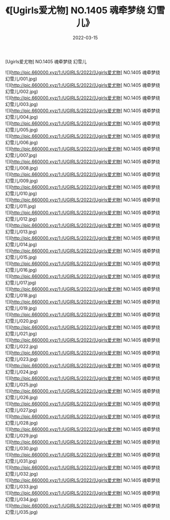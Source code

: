 ﻿---
layout: post
title:  《[Ugirls爱尤物] NO.1405 魂牵梦绕 幻雪儿》
date:   2022-03-15
img: http://pic.660000.xyz/1:/UGIRLS/2022/[Ugirls爱尤物] NO.1405 魂牵梦绕 幻雪儿/000.jpg
categories: [美女, 清纯, 唯美]
---

[Ugirls爱尤物] NO.1405 魂牵梦绕 幻雪儿

 ![](http://pic.660000.xyz/1:/UGIRLS/2022/[Ugirls爱尤物] NO.1405 魂牵梦绕 幻雪儿/001.jpg) <br>![](http://pic.660000.xyz/1:/UGIRLS/2022/[Ugirls爱尤物] NO.1405 魂牵梦绕 幻雪儿/002.jpg) <br>![](http://pic.660000.xyz/1:/UGIRLS/2022/[Ugirls爱尤物] NO.1405 魂牵梦绕 幻雪儿/003.jpg) <br>![](http://pic.660000.xyz/1:/UGIRLS/2022/[Ugirls爱尤物] NO.1405 魂牵梦绕 幻雪儿/004.jpg) <br>![](http://pic.660000.xyz/1:/UGIRLS/2022/[Ugirls爱尤物] NO.1405 魂牵梦绕 幻雪儿/005.jpg) <br>![](http://pic.660000.xyz/1:/UGIRLS/2022/[Ugirls爱尤物] NO.1405 魂牵梦绕 幻雪儿/006.jpg) <br>![](http://pic.660000.xyz/1:/UGIRLS/2022/[Ugirls爱尤物] NO.1405 魂牵梦绕 幻雪儿/007.jpg) <br>![](http://pic.660000.xyz/1:/UGIRLS/2022/[Ugirls爱尤物] NO.1405 魂牵梦绕 幻雪儿/008.jpg) <br>![](http://pic.660000.xyz/1:/UGIRLS/2022/[Ugirls爱尤物] NO.1405 魂牵梦绕 幻雪儿/009.jpg) <br>![](http://pic.660000.xyz/1:/UGIRLS/2022/[Ugirls爱尤物] NO.1405 魂牵梦绕 幻雪儿/010.jpg) <br>![](http://pic.660000.xyz/1:/UGIRLS/2022/[Ugirls爱尤物] NO.1405 魂牵梦绕 幻雪儿/011.jpg) <br>![](http://pic.660000.xyz/1:/UGIRLS/2022/[Ugirls爱尤物] NO.1405 魂牵梦绕 幻雪儿/012.jpg) <br>![](http://pic.660000.xyz/1:/UGIRLS/2022/[Ugirls爱尤物] NO.1405 魂牵梦绕 幻雪儿/013.jpg) <br>![](http://pic.660000.xyz/1:/UGIRLS/2022/[Ugirls爱尤物] NO.1405 魂牵梦绕 幻雪儿/014.jpg) <br>![](http://pic.660000.xyz/1:/UGIRLS/2022/[Ugirls爱尤物] NO.1405 魂牵梦绕 幻雪儿/015.jpg) <br>![](http://pic.660000.xyz/1:/UGIRLS/2022/[Ugirls爱尤物] NO.1405 魂牵梦绕 幻雪儿/016.jpg) <br>![](http://pic.660000.xyz/1:/UGIRLS/2022/[Ugirls爱尤物] NO.1405 魂牵梦绕 幻雪儿/017.jpg) <br>![](http://pic.660000.xyz/1:/UGIRLS/2022/[Ugirls爱尤物] NO.1405 魂牵梦绕 幻雪儿/018.jpg) <br>![](http://pic.660000.xyz/1:/UGIRLS/2022/[Ugirls爱尤物] NO.1405 魂牵梦绕 幻雪儿/019.jpg) <br>![](http://pic.660000.xyz/1:/UGIRLS/2022/[Ugirls爱尤物] NO.1405 魂牵梦绕 幻雪儿/020.jpg) <br>![](http://pic.660000.xyz/1:/UGIRLS/2022/[Ugirls爱尤物] NO.1405 魂牵梦绕 幻雪儿/021.jpg) <br>![](http://pic.660000.xyz/1:/UGIRLS/2022/[Ugirls爱尤物] NO.1405 魂牵梦绕 幻雪儿/022.jpg) <br>![](http://pic.660000.xyz/1:/UGIRLS/2022/[Ugirls爱尤物] NO.1405 魂牵梦绕 幻雪儿/023.jpg) <br>![](http://pic.660000.xyz/1:/UGIRLS/2022/[Ugirls爱尤物] NO.1405 魂牵梦绕 幻雪儿/024.jpg) <br>![](http://pic.660000.xyz/1:/UGIRLS/2022/[Ugirls爱尤物] NO.1405 魂牵梦绕 幻雪儿/025.jpg) <br>![](http://pic.660000.xyz/1:/UGIRLS/2022/[Ugirls爱尤物] NO.1405 魂牵梦绕 幻雪儿/026.jpg) <br>![](http://pic.660000.xyz/1:/UGIRLS/2022/[Ugirls爱尤物] NO.1405 魂牵梦绕 幻雪儿/027.jpg) <br>![](http://pic.660000.xyz/1:/UGIRLS/2022/[Ugirls爱尤物] NO.1405 魂牵梦绕 幻雪儿/028.jpg) <br>![](http://pic.660000.xyz/1:/UGIRLS/2022/[Ugirls爱尤物] NO.1405 魂牵梦绕 幻雪儿/029.jpg) <br>![](http://pic.660000.xyz/1:/UGIRLS/2022/[Ugirls爱尤物] NO.1405 魂牵梦绕 幻雪儿/030.jpg) <br>![](http://pic.660000.xyz/1:/UGIRLS/2022/[Ugirls爱尤物] NO.1405 魂牵梦绕 幻雪儿/031.jpg) <br>![](http://pic.660000.xyz/1:/UGIRLS/2022/[Ugirls爱尤物] NO.1405 魂牵梦绕 幻雪儿/032.jpg) <br>![](http://pic.660000.xyz/1:/UGIRLS/2022/[Ugirls爱尤物] NO.1405 魂牵梦绕 幻雪儿/033.jpg) <br>![](http://pic.660000.xyz/1:/UGIRLS/2022/[Ugirls爱尤物] NO.1405 魂牵梦绕 幻雪儿/034.jpg) <br>![](http://pic.660000.xyz/1:/UGIRLS/2022/[Ugirls爱尤物] NO.1405 魂牵梦绕 幻雪儿/035.jpg) <br>